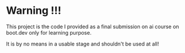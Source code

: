 # Warning !!!

This project is the code I provided as a final submission on ai course on boot.dev only for learning purpose.

It is by no means in a usable stage and shouldn't be used at all!
